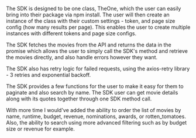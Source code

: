 The SDK is designed to be one class, TheOne, which the user can easily bring into their package via npm install. The user will then create an instance of the class with their custom settings - token, and page size config (how many results per page). This enables the user to create multiple instances with different tokens and page size configs.

The SDK fetches the movies from the API and returns the data in the promise which allows the user to simply call the SDK's method and retrieve the movies directly, and also handle errors however they want.

The SDK also has retry logic for failed requests, using the axios-retry library - 3 retries and exponential backoff.

The SDK provides a few functions for the user to make it easy for them to paginate and also search by name. The SDK user can get movie details along with its quotes together through one SDK method call.

With more time I would've added the ability to order the list of movies by name, runtime, budget, revenue, nominations, awards, or rotten_tomatoes. Also, the ability to search using more advanced filtering such as by budget size or revenue for example.
